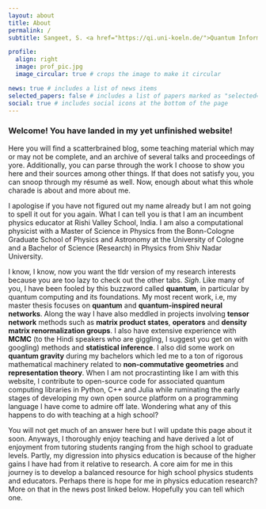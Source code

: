 ```yaml
---
layout: about
title: About
permalink: /
subtitle: Sangeet, S. <a href="https://qi.uni-koeln.de/">Quantum Information Group</a>. <a href="https://www.rishivalley.org/">Rishi Valley School</a>.

profile:
  align: right
  image: prof_pic.jpg
  image_circular: true # crops the image to make it circular

news: true # includes a list of news items
selected_papers: false # includes a list of papers marked as "selected={true}"
social: true # includes social icons at the bottom of the page
---
```


### Welcome! You have landed in my yet unfinished website!

Here you will find a scatterbrained blog, some teaching material which may or may not be complete, and an archive of several talks and proceedings of yore. Additionally, you can parse through the work I choose to show you here and their sources among other things. If that does not satisfy you, you can snoop through my résumé as well. Now, enough about what this whole charade is about and more about me.

I apologise if you have not figured out my name already but I am not going to spell it out for you again. What I can tell you is that I am an incumbent physics educator at Rishi Valley School, India. I am also a computational physicist with a Master of Science in Physics from the Bonn-Cologne Graduate School of Physics and Astronomy at the University of Cologne and a Bachelor of Science (Research) in Physics from Shiv Nadar University.

I know, I know, now you want the tldr version of my research interests because you are too lazy to check out the other tabs. _Sigh_. Like many of you, I have been fooled by this buzzword called **quantum**, in particular by quantum computing and its foundations. My most recent work, i.e, my master thesis focuses on **quantum** and **quantum-inspired neural networks**. Along the way I have also meddled in projects involving **tensor network** methods such as **matrix product states**, **operators** and **density matrix renormalization groups**. I also have extensive experience with **MCMC** (to the Hindi speakers who are giggling, I suggest you get on with googling) methods and **statistical inference**. I also did some work on **quantum gravity** during my bachelors which led me to a ton of rigorous mathematical machinery related to **non-commutative geometries** and **representation theory**. When I am not procrastinting like I am with this website, I contribute to open-source code for associated quantum computing libraries in Python, C++ and Julia while ruminating the early stages of developing my own open source platform on a programming language I have come to admire off late. Wondering what any of this happens to do with teaching at a high school?

You will not get much of an answer here but I will update this page about it soon. Anyways, I thoroughly enjoy teaching and have derived a lot of enjoyment from tutoring students ranging from the high school to graduate levels. Partly, my digression into physics education is because of the higher gains I have had from it relative to research. A core aim for me in this journey is to develop a balanced resource for high school physics students and educators. Perhaps there is hope for me in physics education research? More on that in the news post linked below. Hopefully you can tell which one.

